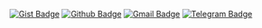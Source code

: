 <div align="center">

[![Gist Badge][gistbadge]][gistlink]
[![Github Badge][githubbadge]][githublink]
[![Gmail Badge][gmailbadge]][gmaillink]
[![Telegram Badge][telegrambadge]][telegramlink]

</div>

[gistlink]: https://gist.github.com/paulloclara
[githublink]: https://github.com/paulloclara
[gmaillink]: https://mail.google.com/mail/u/0/?view=cm&fs=1&to=paulloclara@gmail.com&tf=1
[telegramlink]: https://t.me/paulloclara/
[gistbadge]: https://img.shields.io/badge/-Gist-555859?style=flat-square&logo=Github&logoColor=white&link=https://gist.github.com/paulloclara
[githubbadge]: https://img.shields.io/badge/-Github-000?style=flat-square&logo=Github&logoColor=white&link=https://github.com/paulloclara
[gmailbadge]: https://img.shields.io/badge/-Gmail-c14438?style=flat-square&logo=Gmail&logoColor=white&link=https://mail.google.com/mail/u/0/?view=cm&fs=1&to=paulloclara@gmail.com&tf=1
[telegrambadge]: https://img.shields.io/badge/-Telegram-1ca0f1?style=flat-square&labelColor=1ca0f1&logo=telegram&logoColor=white&link=https://t.me/paulloclara/
